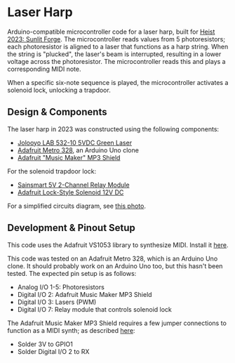 # Laser Harp

Arduino-compatible microcontroller code for a laser harp, built for [Heist 2023: Sunlit Forge](https://www.welcometotheheist.com/sunlit_forge2). The microcontroller reads values from 5 photoresistors; each photoresistor is aligned to a laser that functions as a harp string. When the string is "plucked", the laser's beam is interrupted, resulting in a lower voltage across the photoresistor. The microcontroller reads this and plays a corresponding MIDI note.

When a specific six-note sequence is played, the microcontroller activates a solenoid lock, unlocking a trapdoor.

## Design & Components

The laser harp in 2023 was constructed using the following components:

* [Jolooyo LAB 532-10 5VDC Green Laser](https://www.amazon.com/dp/B07D9BTRCV)
* [Adafruit Metro 328](https://www.adafruit.com/product/2488), an Arduino Uno clone
* [Adafruit "Music Maker" MP3 Shield](https://www.adafruit.com/product/1788)

For the solenoid trapdoor lock:

* [Sainsmart 5V 2-Channel Relay Module](https://www.sainsmart.com/products/2-channel-5v-relay-module)
* [Adafruit Lock-Style Solenoid 12V DC](https://www.adafruit.com/product/1512)

For a simplified circuits diagram, see [this photo](https://photos.app.goo.gl/uYjtmbHospFB3xFBA).

## Development & Pinout Setup

This code uses the Adafruit VS1053 library to synthesize MIDI. Install it [here](https://learn.adafruit.com/adafruit-music-maker-shield-vs1053-mp3-wav-wave-ogg-vorbis-player/installing-software).

This code was tested on an Adafruit Metro 328, which is an Arduino Uno clone. It should probably work on an Arduino Uno too, but this hasn't been tested. The expected pin setup is as follows:

- Analog I/O 1-5: Photoresistors
- Digital I/O 2: Adafruit Music Maker MP3 Shield
- Digital I/O 3: Lasers (PWM)
- Digital I/O 7: Relay module that controls solenoid lock
  
The Adafruit Music Maker MP3 Shield requires a few jumper connections to function as a MIDI synth; as described [here](https://learn.adafruit.com/adafruit-music-maker-shield-vs1053-mp3-wav-wave-ogg-vorbis-player/midi-synth): 

- Solder 3V to GPIO1
- Solder Digital I/O 2 to RX

